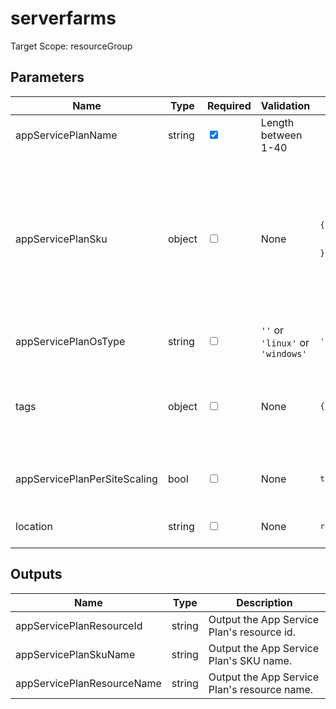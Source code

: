 ﻿# serverfarms

Target Scope: resourceGroup

## Parameters
| Name | Type | Required | Validation | Default value | Description |
| -- |  -- | -- | -- | -- | -- |
| appServicePlanName | string | <input type="checkbox" checked> | Length between 1-40 | <pre></pre> | The resourcename for the app service plan to upsert. |
| appServicePlanSku | object | <input type="checkbox"> | None | <pre>{<br>  name: 'P1v3'<br>  capacity: 1<br>}</pre> | The sku object for this app service plan. For object format, refer to https://docs.microsoft.com/en-us/azure/templates/microsoft.web/serverfarms?tabs=bicep#skudescription.<br>Defaults to:<br>{<br>&nbsp;&nbsp;&nbsp;name: 'P1v3'<br>&nbsp;&nbsp;&nbsp;capacity: 1<br>}<br>Valid SKU names (at the time of writing) are: B1, B2, B3, D1, F1, FREE, I1, I1v2, I2, I2v2, I3, I3v2, P1V2, P1V3, P2V2, P2V3, P3V2, P3V3, S1, S2, S3, SHARED, WS1, WS2, WS3 |
| appServicePlanOsType | string | <input type="checkbox"> | `''` or `'linux'` or `'windows'` | <pre>'linux'</pre> | The OS type for this app service plan. |
| tags | object | <input type="checkbox"> | None | <pre>{}</pre> | The tags to apply to this resource. This is an object with key/value pairs.<br>Example:<br>{<br>&nbsp;&nbsp;&nbsp;FirstTag: myvalue<br>&nbsp;&nbsp;&nbsp;SecondTag: another value<br>} |
| appServicePlanPerSiteScaling | bool | <input type="checkbox"> | None | <pre>true</pre> | If true, apps assigned to this App Service plan can be scaled independently.<br>If false, apps assigned to this App Service plan will scale to all instances of the plan. |
| location | string | <input type="checkbox"> | None | <pre>resourceGroup().location</pre> | Specifies the Azure location where the resource should be created. Defaults to the resourcegroup location. |

## Outputs
| Name | Type | Description |
| -- |  -- | -- |
| appServicePlanResourceId | string | Output the App Service Plan\'s resource id. |
| appServicePlanSkuName | string | Output the App Service Plan\'s SKU name. |
| appServicePlanResourceName | string | Output the App Service Plan\'s resource name. |
